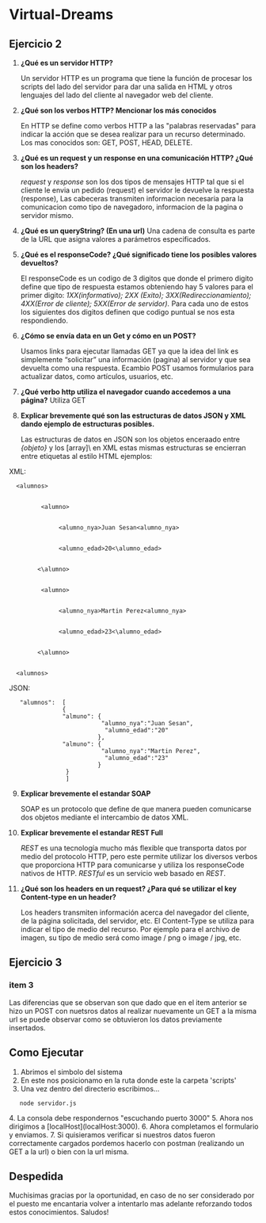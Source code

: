 # Virtual-Dreams

## Ejercicio 2
1.	**¿Qué es un servidor HTTP?**

      Un servidor HTTP es un programa que tiene la función de procesar los scripts del lado del servidor para dar una salida en HTML y otros lenguajes del lado del cliente al           navegador web del cliente.
2.	**¿Qué son los verbos HTTP? Mencionar los más conocidos**

      En HTTP se define como verbos HTTP a las "palabras reservadas" para indicar la acción que se desea realizar para un recurso determinado. 
      Los mas conocidos son: GET,  POST, HEAD, DELETE.
 
3.	**¿Qué es un request y un response en una comunicación HTTP? ¿Qué son los headers?**

      *request* y *response* son los dos tipos de mensajes HTTP tal que si el cliente le envia un pedido (request) el servidor le devuelve la respuesta (response), Las cabeceras              transmiten informacion necesaria para la comunicacion como tipo de navegadoro, informacion de la pagina o servidor mismo. 
     
4.	**¿Qué es un queryString? (En una url)** Una cadena de consulta es parte de la URL que asigna valores a parámetros especificados.

5.	**¿Qué es el responseCode? ¿Qué significado tiene los posibles valores devueltos?**

      El responseCode es un codigo de 3 digitos que donde el primero digito define que tipo de        respuesta estamos obteniendo hay 5 valores para el primer digito:                 *1XX(informativo); 2XX (Exito); 3XX(Redireccionamiento); 4XX(Error de cliente); 5XX(Error de servidor).*          Para cada uno de estos los siguientes dos digitos definen       que codigo puntual se nos esta respondiendo. 

6.	**¿Cómo se envía data en un Get y cómo en un POST?**  

      Usamos links para ejecutar llamadas GET ya que la idea del link es simplemente “solicitar” una información (pagina) al servidor y que sea devuelta como una
      respuesta. Ecambio POST usamos formularios para actualizar datos, como artículos, usuarios, etc.

7.	**¿Qué verbo http utiliza el navegador cuando accedemos a una página?** Utiliza GET
8.	**Explicar brevemente qué son las estructuras de datos JSON y XML dando ejemplo de estructuras posibles.**

      Las estructuras de datos en JSON son los objetos enceraado entre *{objeto}* y los \[array]\ en XML estas mismas estructuras se encierran entre etiquetas al estilo HTML
      ejemplos: 

XML: 
<EjXML>
      
      <alumnos>
      
      
             <alumno>
      
      
                  <alumno_nya>Juan Sesan<alumno_nya>


                  <alumno_edad>20<\alumno_edad>
            
            
            <\alumno>
      
      
             <alumno>
       
       
                  <alumno_nya>Martin Perez<alumno_nya>


                  <alumno_edad>23<\alumno_edad>
            
            
            <\alumno>
      
      
      <alumnos>
<EjXML>   
      JSON:
 <EjJSON>
       
       "alumnos":  [
                   {
                   "almuno": {
                              "alumno_nya":"Juan Sesan",
                               "alumno_edad":"20"
                             },
                   "almuno": {
                              "alumno_nya":"Martin Perez",
                               "alumno_edad":"23"
                             }
                    }
                    ]
       
<EjJSON>
      
9.	**Explicar brevemente el estandar SOAP**

      SOAP es un protocolo que define de que manera pueden comunicarse dos objetos mediante el intercambio de datos XML.
      
10.	**Explicar brevemente el estandar REST Full**
      
      *REST* es una tecnología mucho más flexible que transporta datos por medio del protocolo HTTP, pero este permite utilizar los diversos verbos que proporciona HTTP para           comunicarse y utiliza los responseCode nativos de HTTP. *RESTful* es un servicio web basado en *REST*.
      
11.	**¿Qué son los headers en un request? ¿Para qué se utilizar el key Content-type en un header?**

      Los headers transmiten información acerca del navegador del cliente, de la página solicitada, del servidor, etc. El  Content-Type se utiliza para indicar el tipo de medio     del recurso. Por ejemplo para el archivo de imagen, su tipo de medio será como image / png o image / jpg, etc. 
      
## Ejercicio 3
### item 3
  Las diferencias que se observan son que dado que en el item anterior se hizo un POST con nuetsros datos al realizar nuevamente un GET a la misma url se puede observar como se   obtuvieron los datos previamente insertados.

## Como Ejecutar
   1. Abrimos el simbolo del sistema
   2. En este nos posicionamo en la ruta donde este la carpeta 'scripts'
   3. Una vez dentro del directerio escribimos...
 <Ej>
      
       node servidor.js      
 <Ej>
   4. La consola debe respondernos "escuchando puerto 3000"
   5. Ahora nos dirigimos a [localHost](localHost:3000).
   6. Ahora completamos el formulario y enviamos.
   7. Si quisieramos verificar si nuestros datos fueron correctamente cargados pordemos hacerlo con postman (realizando un GET a la url) o bien con la url misma.
      
## Despedida
Muchisimas gracias por la oportunidad, en caso de no ser considerado por el puesto me encantaria volver a intentarlo mas adelante reforzando todos estos conocimientos. Saludos!
